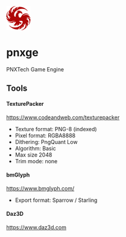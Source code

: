 ![](pnxtech-logo.png)
# pnxge
PNXTech Game Engine

## Tools

#### TexturePacker
https://www.codeandweb.com/texturepacker

* Texture format: PNG-8 (indexed)
* Pixel format: RGBA8888
* Dithering: PngQuant Low
* Algorithm: Basic
* Max size 2048
* Trim mode: none

#### bmGlyph
https://www.bmglyph.com/

* Export format: Sparrow / Starling

#### Daz3D
https://www.daz3d.com

